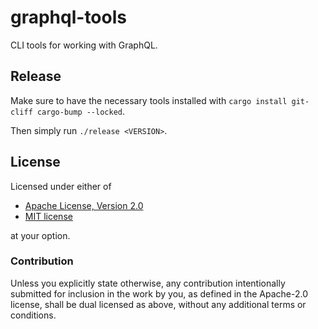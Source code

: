 # graphql-tools

CLI tools for working with GraphQL.

## Release

Make sure to have the necessary tools installed with
`cargo install git-cliff cargo-bump --locked`.

Then simply run `./release <VERSION>`.

## License

Licensed under either of

- [Apache License, Version 2.0](LICENSE-APACHE)
- [MIT license](LICENSE-MIT)

at your option.

### Contribution

Unless you explicitly state otherwise, any contribution intentionally submitted
for inclusion in the work by you, as defined in the Apache-2.0 license, shall
be dual licensed as above, without any additional terms or conditions.
